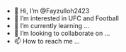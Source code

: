 - 👋 Hi, I’m @Fayzulloh2423
- 👀 I’m interested in UFC and Football
- 🌱 I’m currently learning ...
- 💞️ I’m looking to collaborate on ...
- 📫 How to reach me ...

<!---
Fayzulloh2423/Fayzulloh2423 is a ✨ special ✨ repository because its `README.md` (this file) appears on your GitHub profile.
You can click the Preview link to take a look at your changes.
--->
